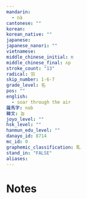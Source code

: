 ```yaml
---
mandarin:
  - nà
cantonese: ""
korean:
korean_native: ""
japanese:
japanese_nanori: ""
vietnamese:
middle_chinese_initial: n
middle_chinese_final: ʌp
stroke_count: "13"
radical: 羽
skip_number: 1-6-7
grade_level: 名
pos: ""
english:
  - soar through the air
羅馬字: nob
韓文: 놉
joyo_level: ""
hsk_level: ""
hanmun_edu_level: ""
danayo_id: 8714
mc_id: 0
graphemic_classification: 耴
stand_in: "FALSE"
aliases:
---
```


# Notes
